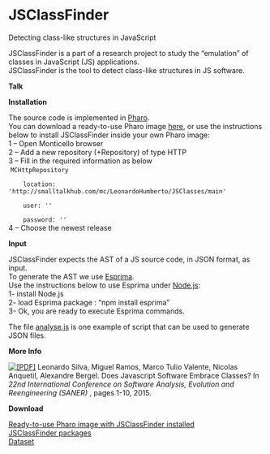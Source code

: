 # JSClassFinder
Detecting class-like structures in JavaScript

JSClassFinder is a part of a research project to study the &#8220;emulation&#8221; of classes in JavaScript (JS) applications.<br />
JSClassFinder is the tool to detect class-like structures in JS software.</p>
<p><strong>Talk</strong></p>
<p><script async class="speakerdeck-embed" data-id="f0f3140ca74048dbb22e4bb10fee8be5" data-ratio="1.33333333333333" src="//speakerdeck.com/assets/embed.js"></script></p>
<p><strong>Installation</strong></p>
<p>The source code is implemented in <a href="http://pharo.org/" title="Pharo">Pharo</a>.<br />
You can download a ready-to-use Pharo image <a href="https://drive.google.com/file/d/0B-ZbjmvQs5bXQXlEQmxCa0tiSUE/view?usp=sharing" title="Ready-to-use Pharo image">here</a>, or use the instructions below to install JSClassFinder inside your own Pharo image:<br />
1 &#8211; Open Monticello browser<br />
2 &#8211; Add a new repository (+Repository) of type HTTP<br />
3 &#8211; Fill in the required information as below<br />
&nbsp;<code>MCHttpRepository<br />
&nbsp;&nbsp;&nbsp;&nbsp;location: 'http://smalltalkhub.com/mc/LeonardoHumberto/JSClasses/main'<br />
&nbsp;&nbsp;&nbsp;&nbsp;user: ''<br />
&nbsp;&nbsp;&nbsp;&nbsp;password: '' </code><br />
4 &#8211; Choose the newest release</p>
<p><strong>Input</strong></p>
<p>JSClassFinder expects the AST of a JS source code, in JSON format, as input.<br />
To generate the AST we use <a href="http://esprima.org/" title="Esprima">Esprima</a>.<br />
Use the instructions below to use Esprima under <a href="http://nodejs.org/" title="Node.js">Node.js</a>:<br />
1- install Node.js<br />
2- load Esprima package : &#8220;npm install esprima&#8221;<br />
3- Ok, you are ready to execute Esprima commands. </p>
<p>The file <a href="http://java.llp.dcc.ufmg.br/mediawiki/images/0/09/Analysejs.zip" title="script">analyse.js</a> is one example of script that can be used to generate JSON files.</p>
<p><strong>More Info</strong></p>
<p><a href="http://www.dcc.ufmg.br/~mtov/pub/2015_saner.pdf"> <img src="http://aserg.labsoft.dcc.ufmg.br/wordpress/wp-content/plugins/papercite/img/pdf.png" alt="[PDF]" /></a>  Leonardo Silva, Miguel Ramos, Marco Tulio Valente, Nicolas Anquetil, Alexandre Bergel. Does Javascript Software Embrace Classes? In <em>22nd International Conference on Software Analysis, Evolution and Reengineering (SANER) </em>, pages 1-10, 2015. 

<p><strong>Download</strong></p>
<p><a href="https://drive.google.com/file/d/0B-ZbjmvQs5bXQXlEQmxCa0tiSUE/view?usp=sharing" title="Ready-to-use Pharo image">Ready-to-use Pharo image with JSClassFinder installed</a><br />
<a href="http://smalltalkhub.com/#!/~LeonardoHumberto/JSClasses" title="JSClassFinder Tool">JSClassFinder packages</a><br />
<a href="http://aserg.labsoft.dcc.ufmg.br/qualitas.js/qualitas.js.rar" title="Dataset">Dataset</a></p>
